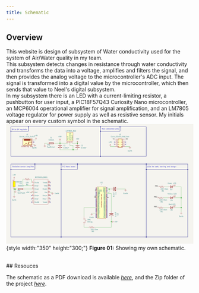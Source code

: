 ```yaml
---
title: Schematic
---
```


## Overview

This website is design of subsystem of Water conductivity used for the system of Air/Water quality in my team.
<br>
This subsystem detects changes in resistance through water conductivity and transforms the data into a voltage, amplifies and filters the signal, and then provides the analog voltage to the microcontroller's ADC input.  The signal is transformed into a digital value by the microcontroller, which then sends that value to Neel's digital subsystem.
<br>
In my subsystem there is an LED with a current-limiting resistor, a pushbutton for user input, a PIC18F57Q43 Curiosity Nano microcontroller, an MCP6004 operational amplifier for signal amplification, and an LM7805 voltage regulator for power supply as well as resistive sensor.  My initials appear on every custom symbol in the schematic.
<br>
![schematic](kicad_schematic.png){style width:"350" height:"300;"}
**Figure 01:** Showing my own schematic.

<br>
## Resouces

The schematic as a PDF download is available [*here*](Individual_schematic.pdf), and the Zip folder of the project [*here*](EGR-304_Individual_Schematic).